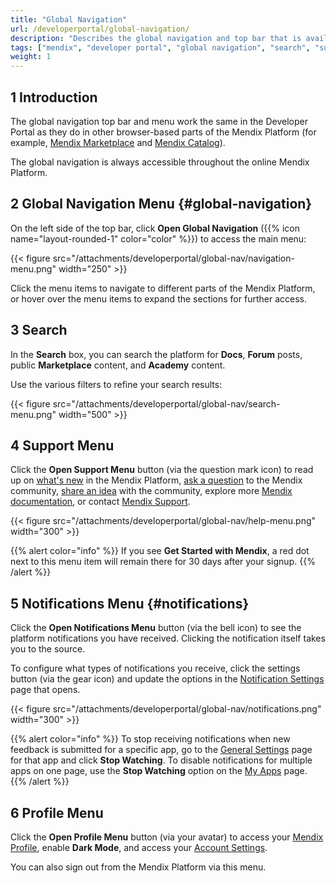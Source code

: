 ```yaml
---
title: "Global Navigation"
url: /developerportal/global-navigation/
description: "Describes the global navigation and top bar that is available throughout the online Mendix Platform."
tags: ["mendix", "developer portal", "global navigation", "search", "support menu", "notifications", "account"]
weight: 1
---
```


## 1 Introduction

The global navigation top bar and menu work the same in the Developer Portal as they do in other browser-based parts of the Mendix Platform (for example, [Mendix Marketplace](/appstore/) and [Mendix Catalog](/catalog/)). 

The global navigation is always accessible throughout the online Mendix Platform.

## 2 Global Navigation Menu {#global-navigation}

On the left side of the top bar, click **Open Global Navigation** ({{% icon name="layout-rounded-1" color="color" %}}) to access the main menu:

{{< figure src="/attachments/developerportal/global-nav/navigation-menu.png" width="250" >}}

Click the menu items to navigate to different parts of the Mendix Platform, or hover over the menu items to expand the sections for further access.

## 3 Search

In the **Search** box, you can search the platform for **Docs**, **Forum** posts, public **Marketplace** content, and **Academy** content.

Use the various filters to refine your search results:

{{< figure src="/attachments/developerportal/global-nav/search-menu.png" width="500" >}}

## 4 Support Menu

Click the **Open Support Menu** button (via the question mark icon) to read up on [what's new](https://www.mendix.com/releases/) in the Mendix Platform, [ask a question](/developerportal/community-tools/mendix-forum/#questions-tab) to the Mendix community, [share an idea](/developerportal/community-tools/mendix-forum/#ideas-tab) with the community, explore more [Mendix documentation](/), or contact [Mendix Support](/developerportal/support/).

{{< figure src="/attachments/developerportal/global-nav/help-menu.png" width="300" >}}

{{% alert color="info" %}}
If you see **Get Started with Mendix**, a red dot next to this menu item will remain there for 30 days after your signup.
{{% /alert %}}

## 5 Notifications Menu {#notifications}

Click the **Open Notifications Menu** button (via the bell icon) to see the platform notifications you have received. Clicking the notification itself takes you to the source.

To configure what types of notifications you receive, click the settings button (via the gear icon) and update the options in the [Notification Settings](/developerportal/community-tools/mendix-profile/#notifications) page that opens. 

{{< figure src="/attachments/developerportal/global-nav/notifications.png" width="300" >}}

{{% alert color="info" %}}
To stop receiving notifications when new feedback is submitted for a specific app, go to the [General Settings](/developerportal/collaborate/general-settings/) page for that app and click **Stop Watching**. To disable notifications for multiple apps on one page, use the **Stop Watching** option on the [My Apps](/developerportal/#my-apps) page.
{{% /alert %}}

## 6 Profile Menu

Click the **Open Profile Menu** button (via your avatar) to access your [Mendix Profile](/developerportal/community-tools/mendix-profile/), enable **Dark Mode**, and access your [Account Settings](/developerportal/community-tools/mendix-profile/#settings). 

You can also sign out from the Mendix Platform via this menu.

